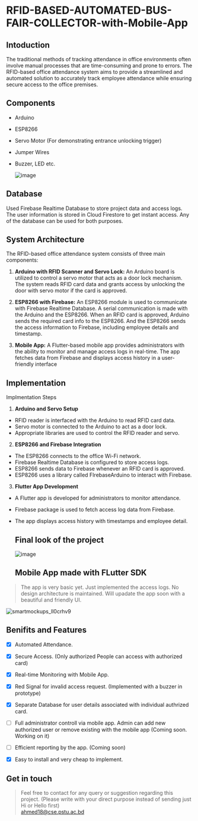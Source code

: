 # RFID-BASED-AUTOMATED-BUS-FAIR-COLLECTOR-with-Mobile-App
 ## Intoduction
The traditional methods of tracking attendance in office environments often involve manual processes 
that are time-consuming and prone to errors. The RFID-based office attendance system aims to provide a 
streamlined and automated solution to accurately track employee attendance while ensuring secure 
access to the office premises.

## Components
- Arduino
- ESP8266
- Servo Motor (For demonstrating entrance unlocking trigger)
- Jumper Wires
- Buzzer, LED etc.

  
  ![image](https://github.com/ToukirAhmed1999/RFID-BASED-AUTOMATED-BUS-FAIR-COLLECTOR-with-Mobile-Application/blob/main/Picture2.jpg)

## Database
Used Firebase Realtime Database to store project data and access logs. The user information is stored in Cloud Firestore to get instant access. Any of the database can be used for both purposes.


## System Architecture
The RFID-based office attendance system consists of three main components:
1. **Arduino with RFID Scanner and Servo Lock:** An Arduino board is utilized to control a servo motor that acts as a 
door lock mechanism. The system reads RFID card data and grants access by unlocking the door with servo motor if the card is approved.

3. **ESP8266 with Firebase:** An ESP8266 module is used to communicate with Firebase Realtime
Database. A serial communication is made with the Arduino and the ESP8266. When an RFID card is approved, Arduino sends the required card info to the ESP8266. And the ESP8266 sends the access information to Firebase, including employee details and timestamp.

5. **Mobile App:** A Flutter-based mobile app provides administrators with the ability to monitor and manage access logs in real-time. The app fetches data from Firebase and displays access history in a user-friendly interface

## Implementation
Implmentation Steps
1. **Arduino and Servo Setup**
- RFID reader is interfaced with the Arduino to read RFID card data.
- Servo motor is connected to the Arduino to act as a door lock.
- Appropriate libraries are used to control the RFID reader and servo.
2. **ESP8266 and Firebase Integration**
- The ESP8266 connects to the office Wi-Fi network.
- Firebase Realtime Database is configured to store access logs.
- ESP8266 sends data to Firebase whenever an RFID card is approved.
- ESP8266 uses a library called FIrebaseArduino to interact with Firebase.
3. **Flutter App Development**
- A Flutter app is developed for administrators to monitor attendance.
- Firebase package is used to fetch access log data from Firebase.
- The app displays access history with timestamps and employee detail.


  ## Final look of the project

  ![image](https://github.com/ToukirAhmed1999/RFID-BASED-AUTOMATED-BUS-FAIR-COLLECTOR-with-Mobile-Application/blob/main/Picture1.jpg)


  ## Mobile App made with FLutter SDK

> The app is very basic yet. Just implemented the access logs. No design architecture is maintained. Will upadate the app soon with a beautiful and friendly UI. 

![smartmockups_ll0crhv9](https://github.com/ToukirAhmed1999/RFID-BASED-AUTOMATED-BUS-FAIR-COLLECTOR-with-Mobile-Application/blob/main/Picture3.png)


## Benifits and Features
  - [x] Automated Attendance.
  - [x] Secure Access. (Only authorized People can access with authorized card)
  - [x] Real-time Monitoring with Mobile App.
  - [x] Red Signal for invalid access request. (Implemented with a buzzer in prototype)
  - [x] Separate Database for user details associated with individual authrized card.
  - [ ] Full administrator controll via mobile app. Admin can add new authorized user or remove existing with the mobile app (Coming soon. Working on it)
  - [ ] Efficient reporting by the app. (Coming soon)
  - [x] Easy to install and very cheap to implement.


## Get in touch
> Feel free to contact for any query or suggestion regarding this project. (Please write with your direct purpose instead of sending just Hi or Hello first) <br>
> ahmed18@cse.pstu.ac.bd <br>

  

